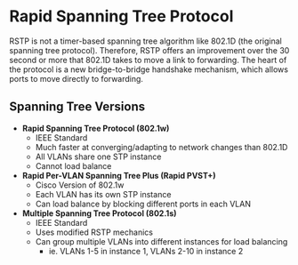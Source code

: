 # Rapid Spanning Tree Protocol

RSTP is not a timer-based spanning tree algorithm like 802.1D (the original spanning tree protocol). Therefore, RSTP offers an improvement over the 30 second or more that 802.1D takes to move a link to forwarding. The heart of the protocol is a new bridge-to-bridge handshake mechanism, which allows ports to move directly to forwarding.

## Spanning Tree Versions

- **Rapid Spanning Tree Protocol (802.1w)**
  - IEEE Standard
  - Much faster at converging/adapting to network changes than 802.1D
  - All VLANs share one STP instance
  - Cannot load balance
- **Rapid Per-VLAN Spanning Tree Plus (Rapid PVST+)**
  - Cisco Version of 802.1w
  - Each VLAN has its own STP instance
  - Can load balance by blocking different ports in each VLAN
- **Multiple Spanning Tree Protocol (802.1s)**
  - IEEE Standard
  - Uses modified RSTP mechanics
  - Can group multiple VLANs into different instances for load balancing
    - ie. VLANs 1-5 in instance 1, VLANs 2-10 in instance 2
